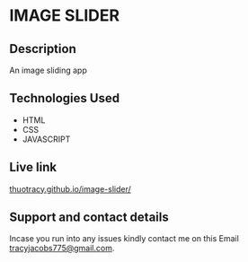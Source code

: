 # IMAGE SLIDER

## Description
An image sliding app
## Technologies Used
* HTML
* CSS
* JAVASCRIPT



## Live link
[thuotracy.github.io/image-slider/](https://thuotracy.github.io/image-slider/)

## Support and contact details
Incase you run into any issues kindly contact me on this Email tracyjacobs775@gmail.com.
